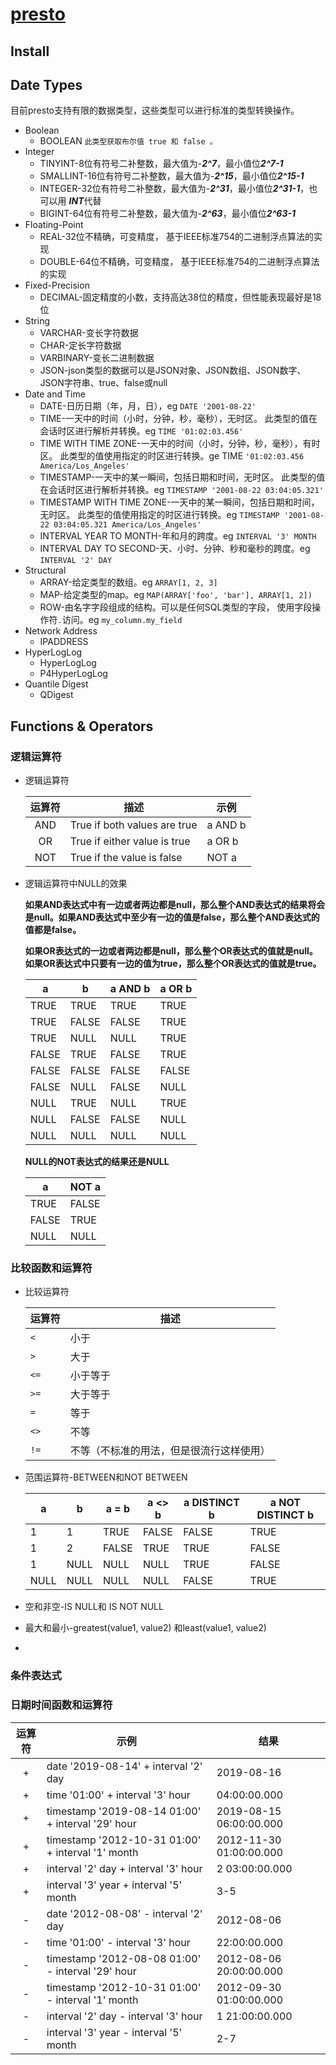 # [presto](https://prestodb.github.io/)

## Install

## Date Types

目前presto支持有限的数据类型，这些类型可以进行标准的类型转换操作。

* Boolean
    * BOOLEAN `此类型获取布尔值 true 和 false 。`
* Integer
    * TINYINT-8位有符号二补整数，最大值为-***2^7***，最小值位***2^7-1***
    * SMALLINT-16位有符号二补整数，最大值为-***2^15***，最小值位***2^15-1***
    * INTEGER-32位有符号二补整数，最大值为-***2^31***，最小值位***2^31-1***，也可以用 ***INT***代替
    * BIGINT-64位有符号二补整数，最大值为-***2^63***，最小值位***2^63-1***
* Floating-Point
    * REAL-32位不精确，可变精度， 基于IEEE标准754的二进制浮点算法的实现
    * DOUBLE-64位不精确，可变精度， 基于IEEE标准754的二进制浮点算法的实现
* Fixed-Precision
    * DECIMAL-固定精度的小数，支持高达38位的精度，但性能表现最好是18位
* String
    * VARCHAR-变长字符数据
    * CHAR-定长字符数据
    * VARBINARY-变长二进制数据
    * JSON-json类型的数据可以是JSON对象、JSON数组、JSON数字、JSON字符串、true、false或null
* Date and Time
    * DATE-日历日期（年，月，日），eg `DATE '2001-08-22'`
    * TIME-一天中的时间（小时，分钟，秒，毫秒），无时区。 此类型的值在会话时区进行解析并转换。eg `TIME '01:02:03.456'`
    * TIME WITH TIME ZONE-一天中的时间（小时，分钟，秒，毫秒），有时区。 此类型的值使用指定的时区进行转换。ge TIME `'01:02:03.456 America/Los_Angeles'`
    * TIMESTAMP-一天中的某一瞬间，包括日期和时间，无时区。 此类型的值在会话时区进行解析并转换。eg `TIMESTAMP '2001-08-22 03:04:05.321'`
    * TIMESTAMP WITH TIME ZONE-一天中的某一瞬间，包括日期和时间，无时区。 此类型的值使用指定的时区进行转换。eg `TIMESTAMP '2001-08-22 03:04:05.321 America/Los_Angeles'`
    * INTERVAL YEAR TO MONTH-年和月的跨度。eg `INTERVAL '3' MONTH`
    * INTERVAL DAY TO SECOND-天、小时、分钟、秒和毫秒的跨度。eg `INTERVAL '2' DAY`
* Structural
    * ARRAY-给定类型的数组。eg `ARRAY[1, 2, 3]`
    * MAP-给定类型的map。eg `MAP(ARRAY['foo', 'bar'], ARRAY[1, 2])`
    * ROW-由名字字段组成的结构。可以是任何SQL类型的字段， 使用字段操作符`.`访问。eg `my_column.my_field`
* Network Address
    * IPADDRESS
* HyperLogLog
    * HyperLogLog
    * P4HyperLogLog
* Quantile Digest
    * QDigest

## Functions & Operators

### 逻辑运算符

* 逻辑运算符

    运算符|描述|示例
    :-:|-|-
    AND|True if both values are true|a AND b
    OR|True if either value is true|a OR b
    NOT|True if the value is false|NOT a

* 逻辑运算符中NULL的效果

    **如果AND表达式中有一边或者两边都是null，那么整个AND表达式的结果将会是null。如果AND表达式中至少有一边的值是false，那么整个AND表达式的值都是false。**

    **如果OR表达式的一边或者两边都是null，那么整个OR表达式的值就是null。如果OR表达式中只要有一边的值为true，那么整个OR表达式的值就是true。**

    a|b|a AND b|a OR b
    -|-|-|-
    TRUE|TRUE|TRUE|TRUE
    TRUE|FALSE|FALSE|TRUE
    TRUE|NULL|NULL|TRUE
    FALSE|TRUE|FALSE|TRUE
    FALSE|FALSE|FALSE|FALSE
    FALSE|NULL|FALSE|NULL
    NULL|TRUE|NULL|TRUE
    NULL|FALSE|FALSE|NULL
    NULL|NULL|NULL|NULL

    **NULL的NOT表达式的结果还是NULL**

    a|NOT a
    -|-
    TRUE|FALSE
    FALSE|TRUE
    NULL|NULL

### 比较函数和运算符

* 比较运算符

    运算符|描述
    -|-
    `<`|小于
    `>`|大于
    `<=`|小于等于
    `>=`|大于等于
    `=`|等于
    `<>`|不等
    `!=`|不等（不标准的用法，但是很流行这样使用）

* 范围运算符-BETWEEN和NOT BETWEEN

    a|b|a = b|a <> b|a DISTINCT b|a NOT DISTINCT b
    -|-|-|-|-|-
    1|1|TRUE|FALSE|FALSE|TRUE
    1|2|FALSE|TRUE|TRUE|FALSE
    1|NULL|NULL|NULL|TRUE|FALSE
    NULL|NULL|NULL|NULL|FALSE|TRUE

* 空和非空-IS NULL和 IS NOT NULL

* 最大和最小-greatest(value1, value2) 和least(value1, value2)

* 

### 条件表达式




### 日期时间函数和运算符

运算符|示例|结果
:-:|-|-
+|date '2019-08-14' + interval '2' day|2019-08-16
+|time '01:00' + interval '3' hour|04:00:00.000
+|timestamp '2019-08-14 01:00' + interval '29' hour|2019-08-15 06:00:00.000
+|timestamp '2012-10-31 01:00' + interval '1' month|2012-11-30 01:00:00.000
+|interval '2' day + interval '3' hour|2 03:00:00.000
+|interval '3' year + interval '5' month|3-5
-|date '2012-08-08' - interval '2' day|2012-08-06
-|time '01:00' - interval '3' hour|22:00:00.000
-|timestamp '2012-08-08 01:00' - interval '29' hour|2012-08-06 20:00:00.000
-|timestamp '2012-10-31 01:00' - interval '1' month|2012-09-30 01:00:00.000
-|interval '2' day - interval '3' hour|1 21:00:00.000
-|interval '3' year - interval '5' month|2-7
